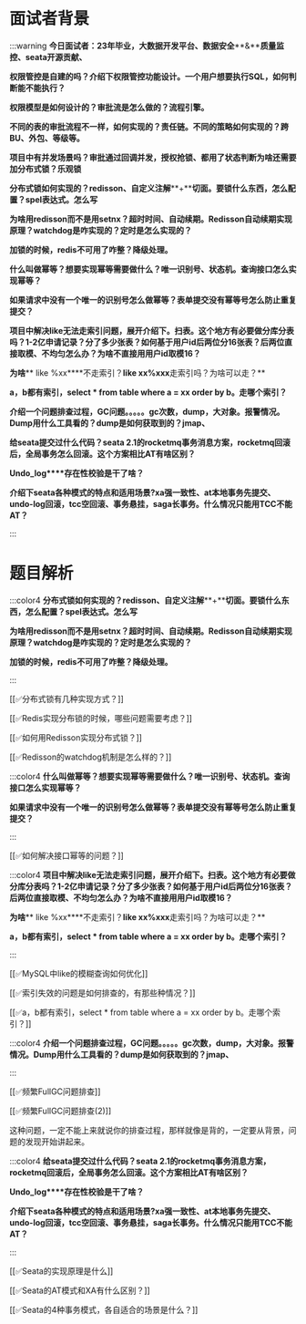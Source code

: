 # 面试者背景




:::warning
**今日面试者：****23****年毕业，大数据开发平台、数据安全****&****质量监控、****seata****开源贡献、**

**权限管控是自建的吗？介绍下权限管控功能设计。一个用户想要执行****SQL****，如何判断能不能执行？**

**权限模型是如何设计的？审批流是怎么做的？流程引擎。**

**不同的表的审批流程不一样，如何实现的？责任链。不同的策略如何实现的？跨****BU****、外包、等级等。**

**项目中有并发场景吗？审批通过回调并发，授权抢锁、都用了状态判断为啥还需要加分布式锁？乐观锁**

**分布式锁如何实现的？****redisson****、自定义注解****+****切面。要锁什么东西，怎么配置？****spel****表达式。怎么写**

**为啥用****redisson****而不是用****setnx****？超时时间、自动续期。****Redisson****自动续期实现原理？****watchdog****是咋实现的？定时是怎么实现的？**

**加锁的时候，****redis****不可用了咋整？降级处理。**

**什么叫做幂等？想要实现幂等需要做什么？唯一识别号、状态机。查询接口怎么实现幂等？**

**如果请求中没有一个唯一的识别号怎么做幂等？表单提交没有幂等号怎么防止重复提交？**

**项目中解决****like****无法走索引问题，展开介绍下。扫表。这个地方有必要做分库分表吗？****1-2****亿申请记录？分了多少张表？如何基于用户****id****后两位分****16****张表？后两位直接取模、不均匀怎么办？为啥不直接用用户****id****取模****16****？**

**为啥**** like %xx****不走索引？****like xx%xxx****走索引吗？为啥可以走？**

**a，****b****都有索引，****select * from table where a = xx order by b****。走哪个索引？**

**介绍一个问题排查过程，****GC****问题。。。。。****gc****次数，****dump****，大对象。报警情况。****Dump****用什么工具看的？****dump****是如何获取到的？****jmap****、**

**给****seata****提交过什么代码？****seata 2.1****的****rocketmq****事务消息方案，****rocketmq****回滚后，全局事务怎么回滚。这个方案相比****AT****有啥区别？**

**Undo_log****存在性校验是干了啥？**

**介绍下seata各种模式的特点和适用场景?xa强一致性、at本地事务先提交、undo-log回滚，tcc空回滚、事务悬挂，saga长事务。什么情况只能用TCC不能AT？**

:::

# 题目解析




:::color4
**分布式锁如何实现的？****redisson****、自定义注解****+****切面。要锁什么东西，怎么配置？****spel****表达式。怎么写**

**为啥用****redisson****而不是用****setnx****？超时时间、自动续期。****Redisson****自动续期实现原理？****watchdog****是咋实现的？定时是怎么实现的？**

**加锁的时候，redis不可用了咋整？降级处理。**

:::



[[✅分布式锁有几种实现方式？]]



[[✅Redis实现分布锁的时候，哪些问题需要考虑？]]



[[✅如何用Redisson实现分布式锁？]]



[[✅Redisson的watchdog机制是怎么样的？]]



:::color4
**什么叫做幂等？想要实现幂等需要做什么？唯一识别号、状态机。查询接口怎么实现幂等？**

**如果请求中没有一个唯一的识别号怎么做幂等？表单提交没有幂等号怎么防止重复提交？**

:::



[[✅如何解决接口幂等的问题？]]





:::color4
**项目中解决****like****无法走索引问题，展开介绍下。扫表。这个地方有必要做分库分表吗？****1-2****亿申请记录？分了多少张表？如何基于用户****id****后两位分****16****张表？后两位直接取模、不均匀怎么办？为啥不直接用用户****id****取模****16****？**

**为啥**** like %xx****不走索引？****like xx%xxx****走索引吗？为啥可以走？**

**a，b都有索引，select * from table where a = xx order by b。走哪个索引？**

:::



[[✅MySQL中like的模糊查询如何优化]]



[[✅索引失效的问题是如何排查的，有那些种情况？]]



[[✅a，b都有索引，select * from table where a = xx order by b。走哪个索引？]]



:::color4
**介绍一个问题排查过程，GC问题。。。。。gc次数，dump，大对象。报警情况。Dump用什么工具看的？dump是如何获取到的？jmap、**

:::



[[✅频繁FullGC问题排查]]



[[✅频繁FullGC问题排查(2)]]



这种问题，一定不能上来就说你的排查过程，那样就像是背的，一定要从背景，问题的发现开始讲起来。



:::color4
**给****seata****提交过什么代码？****seata 2.1****的****rocketmq****事务消息方案，****rocketmq****回滚后，全局事务怎么回滚。这个方案相比****AT****有啥区别？**

**Undo_log****存在性校验是干了啥？**

**介绍下seata各种模式的特点和适用场景?xa强一致性、at本地事务先提交、undo-log回滚，tcc空回滚、事务悬挂，saga长事务。什么情况只能用TCC不能AT？**

:::





[[✅Seata的实现原理是什么]]



[[✅Seata的AT模式和XA有什么区别？]]



[[✅Seata的4种事务模式，各自适合的场景是什么？]]

